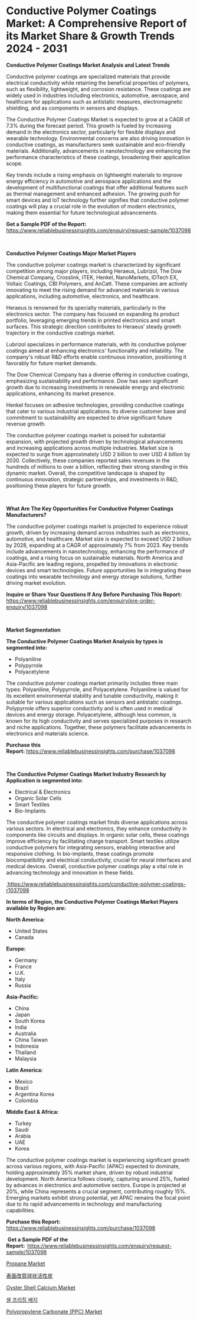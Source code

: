 <p><h1>Conductive Polymer Coatings Market: A Comprehensive Report of its Market Share & Growth Trends 2024 - 2031</h1></p><p><strong>Conductive Polymer Coatings Market Analysis and Latest Trends</strong></p>
<p><p>Conductive polymer coatings are specialized materials that provide electrical conductivity while retaining the beneficial properties of polymers, such as flexibility, lightweight, and corrosion resistance. These coatings are widely used in industries including electronics, automotive, aerospace, and healthcare for applications such as antistatic measures, electromagnetic shielding, and as components in sensors and displays.</p><p>The Conductive Polymer Coatings Market is expected to grow at a CAGR of 7.3% during the forecast period. This growth is fueled by increasing demand in the electronics sector, particularly for flexible displays and wearable technology. Environmental concerns are also driving innovation in conductive coatings, as manufacturers seek sustainable and eco-friendly materials. Additionally, advancements in nanotechnology are enhancing the performance characteristics of these coatings, broadening their application scope.</p><p>Key trends include a rising emphasis on lightweight materials to improve energy efficiency in automotive and aerospace applications and the development of multifunctional coatings that offer additional features such as thermal management and enhanced adhesion. The growing push for smart devices and IoT technology further signifies that conductive polymer coatings will play a crucial role in the evolution of modern electronics, making them essential for future technological advancements.</p></p>
<p><strong>Get a Sample PDF of the Report:&nbsp;</strong> <a href="https://www.reliablebusinessinsights.com/enquiry/request-sample/1037098">https://www.reliablebusinessinsights.com/enquiry/request-sample/1037098</a></p>
<p>&nbsp;</p>
<p><strong>Conductive Polymer Coatings Major Market Players</strong></p>
<p><p>The conductive polymer coatings market is characterized by significant competition among major players, including Heraeus, Lubrizol, The Dow Chemical Company, Crosslink, ITEK, Henkel, NanoMarkets, IDTech EX, Voltaic Coatings, CBI Polymers, and AnCatt. These companies are actively innovating to meet the rising demand for advanced materials in various applications, including automotive, electronics, and healthcare.</p><p>Heraeus is renowned for its specialty materials, particularly in the electronics sector. The company has focused on expanding its product portfolio, leveraging emerging trends in printed electronics and smart surfaces. This strategic direction contributes to Heraeus’ steady growth trajectory in the conductive coatings market.</p><p>Lubrizol specializes in performance materials, with its conductive polymer coatings aimed at enhancing electronics' functionality and reliability. The company's robust R&D efforts enable continuous innovation, positioning it favorably for future market demands.</p><p>The Dow Chemical Company has a diverse offering in conductive coatings, emphasizing sustainability and performance. Dow has seen significant growth due to increasing investments in renewable energy and electronic applications, enhancing its market presence.</p><p>Henkel focuses on adhesive technologies, providing conductive coatings that cater to various industrial applications. Its diverse customer base and commitment to sustainability are expected to drive significant future revenue growth.</p><p>The conductive polymer coatings market is poised for substantial expansion, with projected growth driven by technological advancements and increasing applications across multiple industries. Market size is expected to surge from approximately USD 2 billion to over USD 4 billion by 2030. Collectively, these companies reported sales revenues in the hundreds of millions to over a billion, reflecting their strong standing in this dynamic market. Overall, the competitive landscape is shaped by continuous innovation, strategic partnerships, and investments in R&D, positioning these players for future growth.</p></p>
<p>&nbsp;</p>
<p><strong>What Are The Key Opportunities For Conductive Polymer Coatings Manufacturers?</strong></p>
<p><p>The conductive polymer coatings market is projected to experience robust growth, driven by increasing demand across industries such as electronics, automotive, and healthcare. Market size is expected to exceed USD 2 billion by 2028, expanding at a CAGR of approximately 7% from 2023. Key trends include advancements in nanotechnology, enhancing the performance of coatings, and a rising focus on sustainable materials. North America and Asia-Pacific are leading regions, propelled by innovations in electronic devices and smart technologies. Future opportunities lie in integrating these coatings into wearable technology and energy storage solutions, further driving market evolution.</p></p>
<p><strong>Inquire or Share Your Questions If Any Before Purchasing This Report:</strong> <a href="https://www.reliablebusinessinsights.com/enquiry/pre-order-enquiry/1037098">https://www.reliablebusinessinsights.com/enquiry/pre-order-enquiry/1037098</a></p>
<p>&nbsp;</p>
<p><strong>Market Segmentation</strong></p>
<p><strong>The Conductive Polymer Coatings Market Analysis by types is segmented into:</strong></p>
<p><ul><li>Polyaniline</li><li>Polypyrrole</li><li>Polyacetylene</li></ul></p>
<p><p>The conductive polymer coatings market primarily includes three main types: Polyaniline, Polypyrrole, and Polyacetylene. Polyaniline is valued for its excellent environmental stability and tunable conductivity, making it suitable for various applications such as sensors and antistatic coatings. Polypyrrole offers superior conductivity and is often used in medical devices and energy storage. Polyacetylene, although less common, is known for its high conductivity and serves specialized purposes in research and niche applications. Together, these polymers facilitate advancements in electronics and materials science.</p></p>
<p><strong>Purchase this Report:&nbsp;</strong><a href="https://www.reliablebusinessinsights.com/purchase/1037098">https://www.reliablebusinessinsights.com/purchase/1037098</a></p>
<p>&nbsp;</p>
<p><strong>The Conductive Polymer Coatings Market Industry Research by Application is segmented into:</strong></p>
<p><ul><li>Electrical & Electronics</li><li>Organic Solar Cells</li><li>Smart Textiles</li><li>Bio-Implants</li></ul></p>
<p><p>The conductive polymer coatings market finds diverse applications across various sectors. In electrical and electronics, they enhance conductivity in components like circuits and displays. In organic solar cells, these coatings improve efficiency by facilitating charge transport. Smart textiles utilize conductive polymers for integrating sensors, enabling interactive and responsive clothing. In bio-implants, these coatings promote biocompatibility and electrical conductivity, crucial for neural interfaces and medical devices. Overall, conductive polymer coatings play a vital role in advancing technology and innovation in these fields.</p></p>
<p><a href="https://www.reliablebusinessinsights.com/conductive-polymer-coatings-r1037098">&nbsp;https://www.reliablebusinessinsights.com/conductive-polymer-coatings-r1037098</a></p>
<p><strong>In terms of Region, the Conductive Polymer Coatings Market Players available by Region are:</strong></p>
<p>
    <p> <strong> North America: </strong>
        <ul>
            <li>United States</li>
            <li>Canada</li>
        </ul>
        </p> 
    <p> <strong> Europe: </strong>
        <ul>
            <li>Germany</li>
            <li>France</li>
            <li>U.K.</li>
            <li>Italy</li>
            <li>Russia</li>
        </ul>
        </p> 
    <p> <strong> Asia-Pacific: </strong>
        <ul>
            <li>China</li>
            <li>Japan</li>
            <li>South Korea</li>
            <li>India</li>
            <li>Australia</li>
            <li>China Taiwan</li>
            <li>Indonesia</li>
            <li>Thailand</li>
            <li>Malaysia</li>
        </ul>
        </p> 
    <p> <strong> Latin America: </strong>
        <ul>
            <li>Mexico</li>
            <li>Brazil</li>
            <li>Argentina Korea</li>
            <li>Colombia</li>
        </ul>
        </p> 
    <p> <strong> Middle East & Africa: </strong>
        <ul>
            <li>Turkey</li>
            <li>Saudi</li>
            <li>Arabia</li>
            <li>UAE</li>
            <li>Korea</li>
        </ul>
    </p>
    </p>
<p><p>The conductive polymer coatings market is experiencing significant growth across various regions, with Asia-Pacific (APAC) expected to dominate, holding approximately 35% market share, driven by robust industrial development. North America follows closely, capturing around 25%, fueled by advances in electronics and automotive sectors. Europe is projected at 20%, while China represents a crucial segment, contributing roughly 15%. Emerging markets exhibit strong potential, yet APAC remains the focal point due to its rapid advancements in technology and manufacturing capabilities.</p></p>
<p><strong>Purchase this Report: </strong><a href="https://www.reliablebusinessinsights.com/purchase/1037098">https://www.reliablebusinessinsights.com/purchase/1037098</a></p>
<p>&nbsp;<strong>Get a Sample PDF of the Report:&nbsp;&nbsp;</strong><a href="https://www.reliablebusinessinsights.com/enquiry/request-sample/1037098">https://www.reliablebusinessinsights.com/enquiry/request-sample/1037098</a></p>
<p><strong></strong></p>
<p><p><a href="https://www.linkedin.com/pulse/future-propane-market-global-forecast-trends-2024-2031-elrpe?trackingId=brzfeITAQnCkNMw2HmEh3A%3D%3D">Propane Market</a></p><p><a href="https://medium.com/@vvjajdat22/surface-modified-spherical-activated-carbon-market-%E3%81%AF-%E3%82%B3%E3%82%B9%E3%83%88%E7%AE%A1%E7%90%86%E3%81%A8%E5%8A%B9%E7%8E%87%E5%90%91%E4%B8%8A%E3%82%92%E5%84%AA%E5%85%88%E3%81%97%E3%81%BE%E3%81%99-65939c71648a">表面改質球状活性炭</a></p><p><a href="https://issuu.com/reportprime-2/docs/oyster-shell-calcium-market-size-20_8aec95b043ec7e">Oyster Shell Calcium Market</a></p><p><a href="https://medium.com/@caoimheohagan96/%EC%84%B8%EA%B3%84-cell-freezing-medium-market-%EC%9D%80-2024%EC%97%90%EC%84%9C-2031%EB%A1%9C-%EC%97%B0%ED%8F%89%EA%B7%A0-%EC%A6%9D%EA%B0%80%EC%9C%A8%EC%9D%84-%EB%B3%B4%EC%9D%BC-%EA%B2%83%EC%9C%BC%EB%A1%9C-%EC%98%88%EC%83%81%EB%90%A9%EB%8B%88%EB%8B%A4-c5dea174212d">셀 프리징 배지</a></p><p><a href="https://medium.com/@annirring4354/the-polypropylene-carbonate-ppc-market-industry-provides-a-comprehensive-and-current-analysis-669aef705585">Polypropylene Carbonate (PPC) Market</a></p></p>